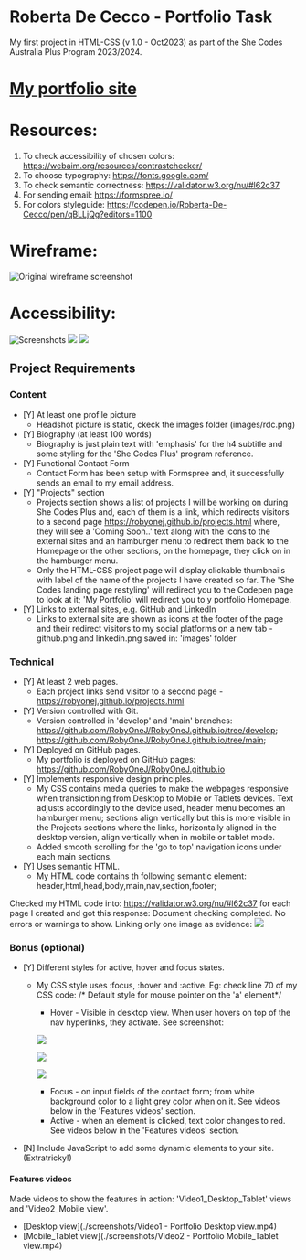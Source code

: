  # Roberta De Cecco - Portfolio Task
  My first project in HTML-CSS (v 1.0 - Oct2023) as part of the She Codes Australia Plus Program 2023/2024.
 
 # [My portfolio site](https://robyonej.github.io/index.html)

 # Resources:
 1. To check accessibility of chosen colors: https://webaim.org/resources/contrastchecker/
 2. To choose typography: https://fonts.google.com/
 3. To check semantic correctness: https://validator.w3.org/nu/#l62c37
 4. For sending email: https://formspree.io/
 5. For colors styleguide: https://codepen.io/Roberta-De-Cecco/pen/qBLLjQg?editors=1100

 # Wireframe: 
 ![Original wireframe screenshot](./images/Wireframe-2023-10-08.png)

 # Accessibility:
 ![Screenshots](./images/styleguide/first-combo.PNG)
 ![](./images/styleguide/second-combo.PNG)
 ![](./images/styleguide/third-combo.PNG)



 ## Project Requirements
 
 ### Content

 - [Y] At least one profile picture 
    - Headshot picture is static, ckeck the images folder (images/rdc.png) 
 - [Y] Biography (at least 100 words)
    - Biography is just plain text with 'emphasis' for the h4 subtitle and some styling for the 'She Codes Plus' program reference.
 - [Y] Functional Contact Form
    - Contact Form has been setup with Formspree and, it successfully sends an email to my email address.
 - [Y] "Projects" section
    - Projects section shows a list of projects I will be working on during She Codes Plus and, each of them is a link, which redirects visitors to a second page https://robyonej.github.io/projects.html where, they will see a 'Coming Soon..' text along with the icons to the external sites and an hamburger menu to redirect them back to the Homepage or the other sections, on the homepage, they click on in the hamburger menu.
    - Only the HTML-CSS project page will display clickable thumbnails with label of the name of the projects I have created so far. The 'She Codes landing page restyling' will redirect you to the Codepen page to look at it; 'My Portfolio' will redirect you to y portfolio Homepage.
 - [Y] Links to external sites, e.g. GitHub and LinkedIn 
    - Links to external site are shown as icons at the footer of the page and their redirect visitors to my social platforms on a new tab - github.png and linkedin.png saved in: 'images' folder
 


 ### Technical

 - [Y] At least 2 web pages.
    - Each project links send visitor to a second page - https://robyonej.github.io/projects.html
 - [Y] Version controlled with Git.
    - Version controlled in 'develop' and 'main' branches: https://github.com/RobyOneJ/RobyOneJ.github.io/tree/develop; https://github.com/RobyOneJ/RobyOneJ.github.io/tree/main;
 - [Y] Deployed on GitHub pages.
    - My portfolio is deployed on GitHub pages: https://github.com/RobyOneJ/RobyOneJ.github.io
 - [Y] Implements responsive design principles.
    - My CSS contains media queries to make the webpages responsive when transictioning from Desktop to Mobile or Tablets devices. Text adjusts accordingly to the device used, header menu becomes an hamburger menu; sections align vertically but this is more visible in the Projects sections where the links, horizontally aligned in the desktop version, align vertically when in mobile or tablet mode.
    - Added smooth scrolling for the 'go to top' navigation icons under each main sections.
 - [Y] Uses semantic HTML.
    - My HTML code contains th following semantic element: header,html,head,body,main,nav,section,footer;

 Checked my HTML code into: https://validator.w3.org/nu/#l62c37 for each page I created and got this response: Document checking completed. No errors or warnings to show. Linking only one image as evidence: ![](./screenshots/Semantic_HTML_ValidatorResponse.png)
 



 ### Bonus (optional)

 - [Y] Different styles for active, hover and focus states.
    - My CSS style uses :focus, :hover and :active. Eg: check line 70 of my CSS code: /* Default style for mouse pointer on the 'a' element*/
        - Hover - Visible in desktop view. When user hovers on top of the nav hyperlinks, they activate. See screenshot: 
        
        ![](screenshots/Hovering_activating_element.png) 
        
        ![](screenshots/Hovering_activating_hyperlink.png) 
        
        ![](screenshots/Hovering_activating_logs.png)
        - Focus - on input fields of the contact form; from white background color to a light grey color when on it. See videos below in the 'Features videos' section.
        - Active - when an element is clicked, text color changes to red. See videos below in the 'Features videos' section.

 - [N] Include JavaScript to add some dynamic elements to your site. (Extratricky!)




#### Features videos
Made videos to show the features in action: 'Video1_Desktop_Tablet' views and 'Video2_Mobile view'.

- [Desktop view](./screenshots/Video1 - Portfolio Desktop view.mp4)
- [Mobile_Tablet view](./screenshots/Video2 - Portfolio Mobile_Tablet view.mp4)

